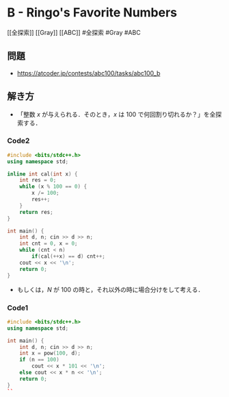 # B - Ringo's Favorite Numbers
[[全探索]] [[Gray]] [[ABC]]
#全探索 #Gray #ABC 

## 問題
- https://atcoder.jp/contests/abc100/tasks/abc100_b

## 解き方
- 「整数 $x$ が与えられる．そのとき，$x$ は $100$ で何回割り切れるか？」を全探索する．

### Code2
```c++
#include <bits/stdc++.h>
using namespace std;

inline int cal(int x) {
	int res = 0;
	while (x % 100 == 0) {
		x /= 100;
		res++;
	}
	return res;
}

int main() {
	int d, n; cin >> d >> n;
	int cnt = 0, x = 0;
	while (cnt < n)
		if(cal(++x) == d) cnt++;
	cout << x << '\n';
	return 0;
}
```

- もしくは，$N$ が $100$ の時と，それ以外の時に場合分けをして考える．
### Code1
```c++
#include <bits/stdc++.h>
using namespace std;

int main() {
	int d, n; cin >> d >> n;
	int x = pow(100, d);
	if (n == 100)
		cout << x * 101 << '\n';
	else cout << x * n << '\n';
	return 0;
}
``